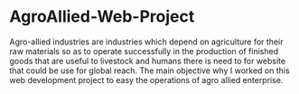 # AgroAllied-Web-Project

Agro-allied industries are industries which depend on agriculture for their raw materials so as to operate successfully in the production of finished goods that are useful to livestock and humans there is need to for website that could be use for global reach. The main objective why I worked on this web development project to easy the operations of agro allied enterprise. 
